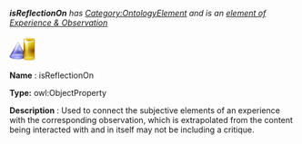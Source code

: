 ___isReflectionOn__ 
 has
 [Category:OntologyElement](../../Category/OntologyElement "Category:OntologyElement") 
 and is an
 [element of](../../Property/ElementOf "Property:ElementOf") 
[Experience & Observation](../../Submissions/Experience_&_Observation "Submissions:Experience & Observation")_




  





[![ObjectProperty](../images/thumb/c/c3/ObjectProperty.gif/45px-ObjectProperty.gif)](../../Image/ObjectProperty.gif "ObjectProperty")


__Name__ 
 : isReflectionOn
 



__Type:__ 
 owl:ObjectProperty
 



__Description__ 
 : Used to connect the subjective elements of an experience with the corresponding observation, which is extrapolated from the content being interacted with and in itself may not be including a critique.